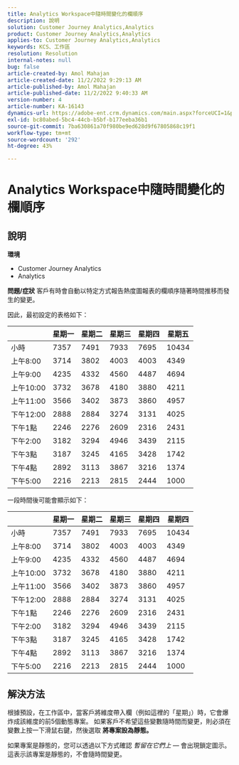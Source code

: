 ```yaml
---
title: Analytics Workspace中隨時間變化的欄順序
description: 說明
solution: Customer Journey Analytics,Analytics
product: Customer Journey Analytics,Analytics
applies-to: Customer Journey Analytics,Analytics
keywords: KCS、工作區
resolution: Resolution
internal-notes: null
bug: false
article-created-by: Amol Mahajan
article-created-date: 11/2/2022 9:29:13 AM
article-published-by: Amol Mahajan
article-published-date: 11/2/2022 9:40:33 AM
version-number: 4
article-number: KA-16143
dynamics-url: https://adobe-ent.crm.dynamics.com/main.aspx?forceUCI=1&pagetype=entityrecord&etn=knowledgearticle&id=7eca03cc-905a-ed11-9561-6045bd006a22
exl-id: bc80abed-5bc4-44cb-b5bf-b177eeba36b1
source-git-commit: 7ba630861a70f980be9ed628d9f67805868c19f1
workflow-type: tm+mt
source-wordcount: '292'
ht-degree: 43%

---
```


# Analytics Workspace中隨時間變化的欄順序

## 說明

<b>環境</b>
- Customer Journey Analytics
- Analytics



<b>問題/症狀</b>
客戶有時會自動以特定方式報告熱度圖報表的欄順序隨著時間推移而發生的變更。

因此，最初設定的表格如下：


|    | 星期一 | 星期二 | 星期三 | 星期四 | 星期五 |
| --- | --- | --- | --- | --- | --- |
| 小時 | 7357 | 7491 | 7933 | 7695 | 10434 |
| 上午8:00 | 3714 | 3802 | 4003 | 4003 | 4349 |
| 上午9:00 | 4235 | 4332 | 4560 | 4487 | 4694 |
| 上午10:00 | 3732 | 3678 | 4180 | 3880 | 4211 |
| 上午11:00 | 3566 | 3402 | 3873 | 3860 | 4957 |
| 下午12:00 | 2888 | 2884 | 3274 | 3131 | 4025 |
| 下午1點 | 2246 | 2276 | 2609 | 2316 | 2431 |
| 下午2:00 | 3182 | 3294 | 4946 | 3439 | 2115 |
| 下午3點 | 3187 | 3245 | 4165 | 3428 | 1742 |
| 下午4點 | 2892 | 3113 | 3867 | 3216 | 1374 |
| 下午5:00 | 2216 | 2213 | 2815 | 2444 | 1000 |


一段時間後可能會顯示如下：


|    | 星期一 | 星期二 | 星期三 | 星期四 | 星期四 |
| --- | --- | --- | --- | --- | --- |
| 小時 | 7357 | 7491 | 7933 | 7695 | 10434 |
| 上午8:00 | 3714 | 3802 | 4003 | 4003 | 4349 |
| 上午9:00 | 4235 | 4332 | 4560 | 4487 | 4694 |
| 上午10:00 | 3732 | 3678 | 4180 | 3880 | 4211 |
| 上午11:00 | 3566 | 3402 | 3873 | 3860 | 4957 |
| 下午12:00 | 2888 | 2884 | 3274 | 3131 | 4025 |
| 下午1點 | 2246 | 2276 | 2609 | 2316 | 2431 |
| 下午2:00 | 3182 | 3294 | 4946 | 3439 | 2115 |
| 下午3點 | 3187 | 3245 | 4165 | 3428 | 1742 |
| 下午4點 | 2892 | 3113 | 3867 | 3216 | 1374 |
| 下午5:00 | 2216 | 2213 | 2815 | 2444 | 1000 |



## 解決方法


根據預設，在工作區中，當客戶將維度帶入欄（例如這裡的「星期」）時，它會爆炸成該維度的前5個動態專案。 如果客戶不希望這些變數隨時間而變更，則必須在變數上按一下滑鼠右鍵，然後選取 <b>將專案設為靜態。</b>

如果專案是靜態的，您可以透過以下方式確認 *暫留在它們上*  — 會出現鎖定圖示。 這表示該專案是靜態的，不會隨時間變更。
